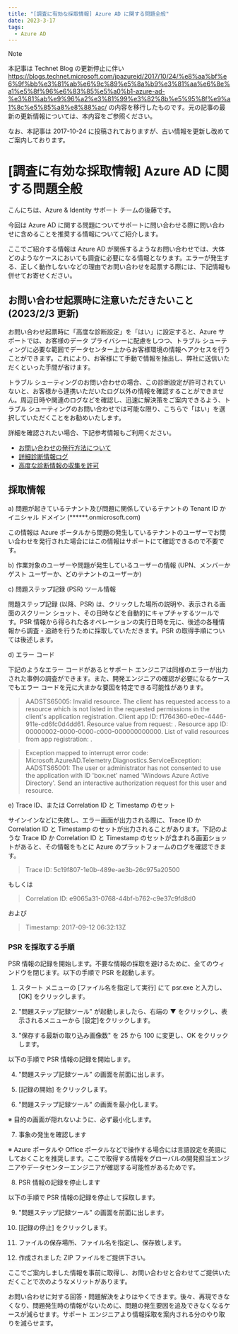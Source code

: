```yaml
---
title: "[調査に有効な採取情報] Azure AD に関する問題全般"
date: 2023-3-17
tags:
  - Azure AD
---
```


> [!NOTE]
> 本記事は Technet Blog の更新停止に伴い https://blogs.technet.microsoft.com/jpazureid/2017/10/24/%e8%aa%bf%e6%9f%bb%e3%81%ab%e6%9c%89%e5%8a%b9%e3%81%aa%e6%8e%a1%e5%8f%96%e6%83%85%e5%a0%b1-azure-ad-%e3%81%ab%e9%96%a2%e3%81%99%e3%82%8b%e5%95%8f%e9%a1%8c%e5%85%a8%e8%88%ac/ の内容を移行したものです。元の記事の最新の更新情報については、本内容をご参照ください。
> 
> なお、本記事は 2017-10-24 に投稿されておりますが、古い情報を更新し改めてご案内しております。


# [調査に有効な採取情報] Azure AD に関する問題全般

こんにちは、Azure & Identity サポート チームの後藤です。

今回は Azure AD に関する問題についてサポートに問い合わせる際に問い合わせに含めることを推奨する情報についてご紹介します。

ここでご紹介する情報は Azure AD が関係するようなお問い合わせでは、大体どのようなケースにおいても調査に必要になる情報となります。エラーが発生する、正しく動作しないなどの理由でお問い合わせを起票する際には、下記情報も併せてお寄せください。

## お問い合わせ起票時に注意いただきたいこと (2023/2/3 更新)

お問い合わせ起票時に「高度な診断設定」を「はい」に設定すると、Azure サポートでは、お客様のデータ プライバシーに配慮をしつつ、トラブル シューティングに必要な範囲でデータセンター上からお客様環境の情報へアクセスを行うことができます。これにより、お客様にて手動で情報を抽出し、弊社に送信いただくといった手間が省けます。

トラブル シューティングのお問い合わせの場合、この診断設定が許可されていないと、お客様から連携いただいたログ以外の情報を確認することができません。周辺日時や関連のログなどを確認し、迅速に解決策をご案内できるよう、トラブル シューティングのお問い合わせでは可能な限り、こちらで「はい」を選択していただくことをお勧めいたします。

詳細を確認されたい場合、下記参考情報もご利用ください。

- [お問い合わせの発行方法について](https://jpaztech.github.io/blog/information/How-to-inquiry-to-the-Azure-Support/)
- [詳細診断情報ログ](https://learn.microsoft.com/ja-jp/azure/azure-portal/supportability/how-to-create-azure-support-request#advanced-diagnostic-information-logs)
- [高度な診断情報の収集を許可](https://learn.microsoft.com/ja-jp/azure/azure-portal/supportability/how-to-manage-azure-support-request#allow-collection-of-advanced-diagnostic-information)

## 採取情報

a) 問題が起きているテナント及び問題に関係しているテナントの Tenant ID かイニシャル ドメイン (******.onmicrosoft.com)

この情報は Azure ポータルから問題の発生しているテナントのユーザーでお問い合わせを発行された場合にはこの情報はサポートにて確認できるので不要です。

b) 作業対象のユーザーや問題が発生しているユーザーの情報 (UPN、メンバーかゲスト ユーザーか、どのテナントのユーザーか)

c) 問題ステップ記録 (PSR) ツール情報

問題ステップ記録 (以降、PSR) は、クリックした場所の説明や、表示される画面のスクリーン ショット、その日時などを自動的にキャプチャするツールです。PSR 情報から得られた各オペレーションの実行日時を元に、後述の各種情報から調査・追跡を行うために採取していただきます。PSR の取得手順については後述します。

d) エラー コード

下記のようなエラー コードがあるとサポート エンジニアは同様のエラーが出力された事例の調査ができます。また、開発エンジニアの確認が必要になるケースでもエラー コードを元に大まかな要因を特定できる可能性があります。

> AADSTS65005: Invalid resource. The client has requested access to a resource which is not listed in the requested permissions in the client's application registration. Client app ID: f1764360-e0ec-4446-911e-cd6fc0d4dd61. Resource value from request: . Resource app ID: 00000002-0000-0000-c000-000000000000. List of valid resources from app registration: .

> Exception mapped to interrupt error code: Microsoft.AzureAD.Telemetry.Diagnostics.ServiceException: AADSTS65001: The user or administrator has not consented to use the application with ID 'box.net' named 'Windows Azure Active Directory'. Send an interactive authorization request for this user and resource.

e) Trace ID、または Correlation ID と Timestamp のセット

サインインなどに失敗し、エラー画面が出力される際に、Trace ID か Correlation ID と Timestamp のセットが出力されることがあります。下記のような Trace ID か Correlation ID と Timestamp のセットが含まれる画面ショットがあると、その情報をもとに Azure のプラットフォームのログを確認できます。

> Trace ID: 5c19f807-1e0b-489e-ae3b-26c975a20500

もしくは

> Correlation ID: e9065a31-0768-44bf-b762-c9e37c9fd8d0

および

> Timestamp: 2017-09-12 06:32:13Z

### PSR を採取する手順

PSR 情報の記録を開始します。不要な情報の採取を避けるために、全てのウィンドウを閉じます。以下の手順で PSR を起動します。

1. スタート メニューの [ファイル名を指定して実行] にて psr.exe と入力し、[OK] をクリックします。

2. "問題ステップ記録ツール" が起動しましたら、右端の ▼ をクリックし、表示されるメニューから [設定]をクリックします。

3. "保存する最新の取り込み画像数" を 25 から 100 に変更し、OK をクリックします。

以下の手順で PSR 情報の記録を開始します。

4. "問題ステップ記録ツール" の画面を前面に出します。

5. [記録の開始] をクリックします。

6. "問題ステップ記録ツール" の画面を最小化します。

  ※ 目的の画面が隠れないように、必ず最小化します。

7. 事象の発生を確認します

※ Azure ポータルや Office ポータルなどで操作する場合には言語設定を英語にしておくことを推奨します。ここで取得する情報をグローバルの開発担当エンジニアやデータセンターエンジニアが確認する可能性があるためです。

8. PSR 情報の記録を停止します

以下の手順で PSR 情報の記録を停止して採取します。

9. "問題ステップ記録ツール" の画面を前面に出します。

10. [記録の停止] をクリックします。

11. ファイルの保存場所、ファイル名を指定し、保存致します。

12. 作成されました ZIP ファイルをご提供下さい。

ここでご案内しました情報を事前に取得し、お問い合わせと合わせてご提供いただくことで次のようなメリットがあります。

お問い合わせに対する回答・問題解決をよりはやくできます。後々、再現できなくなり、問題発生時の情報がないために、問題の発生要因を追及できなくなるケースが減らせます。サポート エンジニアより情報採取を案内される分のやり取りを減らせます。
